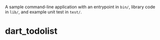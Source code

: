 A sample command-line application with an entrypoint in `bin/`, library code
in `lib/`, and example unit test in `test/`.
# dart_todolist
